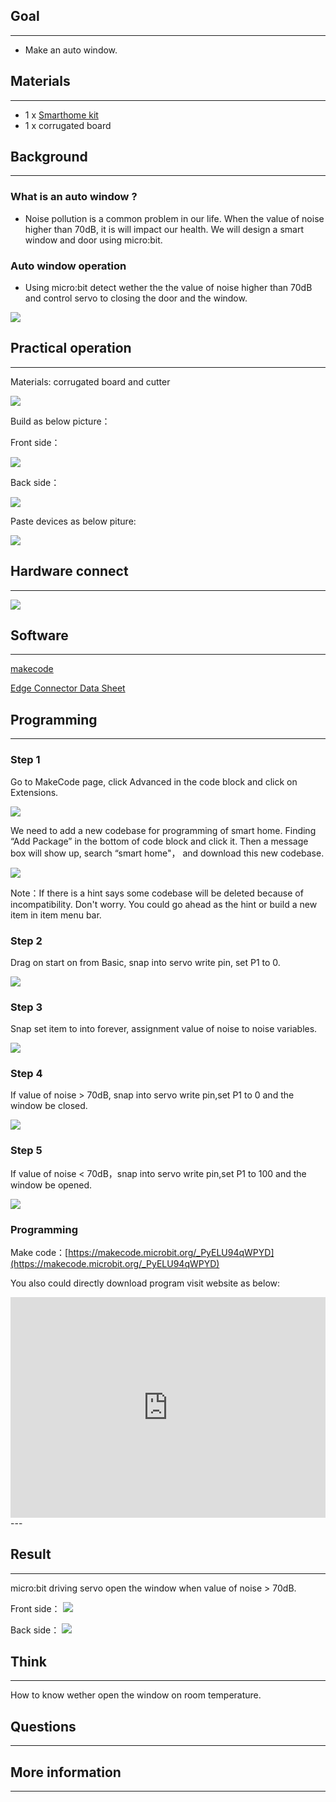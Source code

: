 
## Goal
---

- Make an auto window.

## Materials
---

- 1 x [Smarthome kit](https://www.elecfreaks.com/estore)
- 1 x corrugated board

## Background
---
### What is an auto window ? 
-  Noise pollution is a common problem in our life. When the value of noise higher than 70dB, it is will impact our health. We will design a smart window and door using micro:bit.

### Auto window operation
- Using micro:bit detect wether the the value of noise higher than 70dB and control servo to closing the door and the window.

![](https://i.imgur.com/g674G7D.png)

## Practical operation
---
Materials: corrugated board and cutter

![](https://i.imgur.com/PuJE7uj.jpg)

Build as below picture：

Front side：

![](https://i.imgur.com/sPzbv3R.jpg)

Back side：

![](https://i.imgur.com/hvyJ9Ow.jpg)

Paste devices as below piture:

![](https://i.imgur.com/oSZrVnY.jpg)


## Hardware connect
---
![](https://i.imgur.com/hOlsKaR.png)






## Software
---
[makecode](https://makecode.microbit.org/#)

[Edge Connector Data Sheet](https://www.elecfreaks.com/learn-cn/Edge_Connector_Data_Sheet/)



## Programming
---
### Step 1
Go to MakeCode page, click Advanced in the code block and click on Extensions.

![](https://i.imgur.com/2qCyzQ7.png)

We need to add a new codebase for programming of smart home. Finding “Add Package” in the bottom of code block and click it. Then a message box will show up, search “smart home"， and download this new codebase.

![](https://i.imgur.com/QR2s7LD.png)

Note：If there is a hint says some codebase will be deleted because of incompatibility. Don't worry. You could go ahead as the hint or build a new item in item menu bar.


### Step 2

Drag on start on from Basic, snap into servo write pin, set P1 to 0.


![](https://i.imgur.com/cAwF1Yb.png)

### Step 3

Snap set item to into forever, assignment value of noise to noise variables.

![](https://i.imgur.com/V2ptpb6.png)

### Step 4

If value of noise > 70dB, snap into servo write pin,set P1 to 0 and the window be closed.

![](https://i.imgur.com/RGf9xF5.png)

### Step 5
If value of noise < 70dB，snap into servo write pin,set P1 to 100 and the window be opened.

![](https://i.imgur.com/5VmbsGn.png)
### Programming

Make code：[https://makecode.microbit.org/_PyELU94qWPYD](https://makecode.microbit.org/_PyELU94qWPYD)

You also could directly download program visit website as below:

<div style="position:relative;height:0;padding-bottom:70%;overflow:hidden;"><iframe style="position:absolute;top:0;left:0;width:100%;height:100%;" src="https://makecode.microbit.org/#pub:_PyELU94qWPYD" frameborder="0" sandbox="allow-popups allow-forms allow-scripts allow-same-origin"></iframe></div>  
---

## Result
---
micro:bit driving servo open the window when value of noise > 70dB.

Front side：
![](https://i.imgur.com/2JsAZKA.jpg)

Back side：
![](https://i.imgur.com/rGIkINB.jpg)

## Think
---
How to know wether open the window on room temperature.

## Questions
---


## More information   
---

